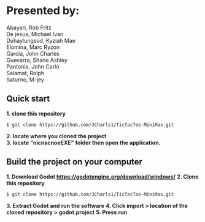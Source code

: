 # **Presented by:** 
Abayari, Rob Fritz <br/>
De jesus, Michael Ivan <br/>
Duhaylungsod, Kyziah Mae <br/>
Elomina, Marc Ryzon <br/>
Garcia, John Charles <br/>
Guevarra, Shane Ashley <br/>
Pantonia, John Carlo <br/>
Salamat, Rolph <br/>
Saturno, M-jey <br/>
## Quick start <br/>
**1. clone this repository** 
```console 
$ git clone https://github.com/JCharls1/TicTacToe-MiniMax.git
```
**2. locate where you cloned the project** <br/> 
**3. locate "nicnacnoeEXE" folder then open the application.**

## Build the project on your computer
**1. Download Godot https://godotengine.org/download/windows/**
**2. Clone this repository**
```console 
$ git clone https://github.com/JCharls1/TicTacToe-MiniMax.git
```
**3. Extract Godot and run the software**
**4. Click import > location of the cloned repository > godot.project**
**5. Press run**
